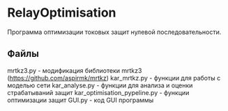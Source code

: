 # RelayOptimisation
Программа оптимизации токовых защит нулевой последовательности.


## Файлы
mrtkz3.py - модификация библиотеки mrtkz3 (https://github.com/aspirmk/mrtkz)
kar_mrtkz.py - функции для работы с моделью сети
kar_analyse.py - функции для анализа и оценки страбатываний защит
kar_optimisation_pypeline.py - функции оптимизации защит
GUI.py - код GUI программы
